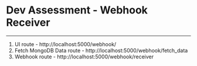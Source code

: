 # Dev Assessment - Webhook Receiver

*******************

1. UI route - http://localhost:5000/webhook/
2. Fetch MongoDB Data route - http://localhost:5000/webhook/fetch_data
3. Webhook route - http://localhost:5000/webhook/receiver